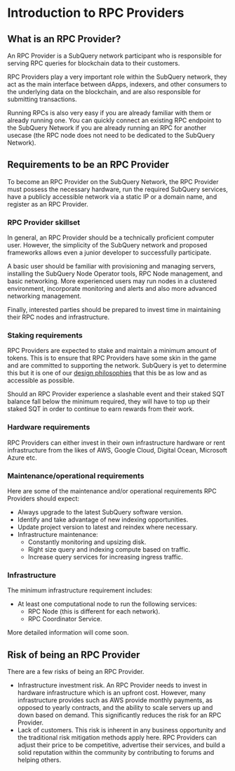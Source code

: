 # Introduction to RPC Providers

## What is an RPC Provider?

An RPC Provider is a SubQuery network participant who is responsible for serving RPC queries for blockchain data to their customers.

RPC Providers play a very important role within the SubQuery network, they act as the main interface between dApps, indexers, and other consumers to the underlying data on the blockchain, and are also responsible for submitting transactions.

Running RPCs is also very easy if you are already familiar with them or already running one. You can quickly connect an existing RPC endpoint to the SubQuery Network if you are already running an RPC for another usecase (the RPC node does not need to be dedicated to the SubQuery Network).

## Requirements to be an RPC Provider

To become an RPC Provider on the SubQuery Network, the RPC Provider must possess the necessary hardware, run the required SubQuery services, have a publicly accessible network via a static IP or a domain name, and register as an RPC Provider.

### RPC Provider skillset

In general, an RPC Provider should be a technically proficient computer user. However, the simplicity of the SubQuery network and proposed frameworks allows even a junior developer to successfully participate.

A basic user should be familiar with provisioning and managing servers, installing the SubQuery Node Operator tools, RPC Node management, and basic networking. More experienced users may run nodes in a clustered environment, incorporate monitoring and alerts and also more advanced networking management.

Finally, interested parties should be prepared to invest time in maintaining their RPC nodes and infrastructure.

### Staking requirements

RPC Providers are expected to stake and maintain a minimum amount of tokens. This is to ensure that RPC Providers have some skin in the game and are committed to supporting the network. SubQuery is yet to determine this but it is one of our [design philosophies](../../introduction/design-philosophy.md) that this be as low and as accessible as possible.

Should an RPC Provider experience a slashable event and their staked SQT balance fall below the minimum required, they will have to top up their staked SQT in order to continue to earn rewards from their work.

### Hardware requirements

RPC Providers can either invest in their own infrastructure hardware or rent infrastructure from the likes of AWS, Google Cloud, Digital Ocean, Microsoft Azure etc.

### Maintenance/operational requirements

Here are some of the maintenance and/or operational requirements RPC Providers should expect:

- Always upgrade to the latest SubQuery software version.
- Identify and take advantage of new indexing opportunities.
- Update project version to latest and reindex where necessary.
- Infrastructure maintenance:
  - Constantly monitoring and upsizing disk.
  - Right size query and indexing compute based on traffic.
  - Increase query services for increasing ingress traffic.

### Infrastructure

The minimum infrastructure requirement includes:

- At least one computational node to run the following services:
  - RPC Node (this is different for each network).
  - RPC Coordinator Service.

More detailed information will come soon.

## Risk of being an RPC Provider

There are a few risks of being an RPC Provider.

- Infrastructure investment risk. An RPC Provider needs to invest in hardware infrastructure which is an upfront cost. However, many infrastructure provides such as AWS provide monthly payments, as opposed to yearly contracts, and the ability to scale servers up and down based on demand. This significantly reduces the risk for an RPC Provider.
- Lack of customers. This risk is inherent in any business opportunity and the traditional risk mitigation methods apply here. RPC Providers can adjust their price to be competitive, advertise their services, and build a solid reputation within the community by contributing to forums and helping others.
